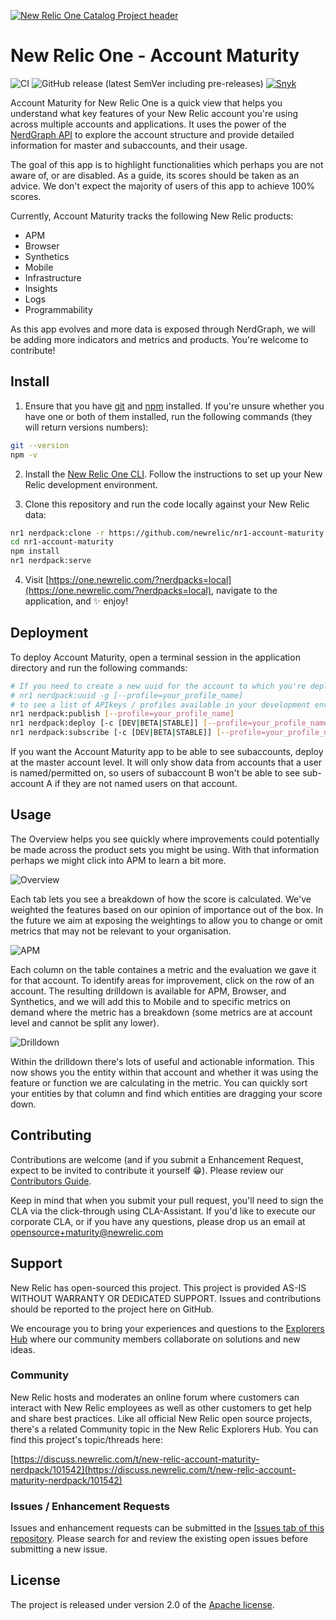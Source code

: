 [![New Relic One Catalog Project header](https://github.com/newrelic/open-source-office/raw/master/examples/categories/images/New_Relic_One_Catalog_Project.png)](https://github.com/newrelic/open-source-office/blob/master/examples/categories/index.md#nr1-catalog)

# New Relic One - Account Maturity

![CI](https://github.com/newrelic/nr1-account-maturity/workflows/CI/badge.svg) ![GitHub release (latest SemVer including pre-releases)](https://img.shields.io/github/v/release/newrelic/nr1-nerdpack-layout-standard?include_prereleases&sort=semver) [![Snyk](https://snyk.io/test/github/newrelic/nr1-nerdpack-layout-standard/badge.svg)](https://snyk.io/test/github/newrelic/nr1-nerdpack-layout-standard)

Account Maturity for New Relic One is a quick view that helps you understand what key features of your New Relic account you're using across multiple accounts and applications. It uses the power of the [NerdGraph API](https://docs.newrelic.com/docs/apis/nerdgraph/get-started/introduction-new-relic-nerdgraph) to explore the account structure and provide detailed information for master and subaccounts, and their usage.

The goal of this app is to highlight functionalities which perhaps you are not aware of, or are disabled. As a guide, its scores should be taken as an advice. We don't expect the majority of users of this app to achieve 100% scores.

Currently, Account Maturity tracks the following New Relic products:

- APM 
- Browser 
- Synthetics
- Mobile
- Infrastructure
- Insights
- Logs
- Programmability

As this app evolves and more data is exposed through NerdGraph, we will be adding more indicators and metrics and products. You're welcome to contribute!

## Install

1. Ensure that you have [git](https://git-scm.com/book/en/v2/Getting-Started-Installing-Git) and [npm](https://www.npmjs.com/get-npm) installed. If you're unsure whether you have one or both of them installed, run the following commands (they will return versions numbers):
```bash
git --version
npm -v
```
2. Install the [New Relic One CLI](https://one.newrelic.com/launcher/developer-center.launcher). Follow the instructions to set up your New Relic development environment.

3. Clone this repository and run the code locally against your New Relic data:
```bash
nr1 nerdpack:clone -r https://github.com/newrelic/nr1-account-maturity.git
cd nr1-account-maturity
npm install
nr1 nerdpack:serve
```
4. Visit [https://one.newrelic.com/?nerdpacks=local](https://one.newrelic.com/?nerdpacks=local), navigate to the application, and :sparkles: enjoy!

## Deployment

To deploy Account Maturity, open a terminal session in the application directory and run the following commands:

```bash
# If you need to create a new uuid for the account to which you're deploying this Nerdpack, use the following
# nr1 nerdpack:uuid -g [--profile=your_profile_name]
# to see a list of APIkeys / profiles available in your development environment, run nr1 credentials:list
nr1 nerdpack:publish [--profile=your_profile_name]
nr1 nerdpack:deploy [-c [DEV|BETA|STABLE]] [--profile=your_profile_name]
nr1 nerdpack:subscribe [-c [DEV|BETA|STABLE]] [--profile=your_profile_name]
```
If you want the Account Maturity app to be able to see subaccounts, deploy at the master account level. It will only show data from accounts that a user is named/permitted on, so users of subaccount B won't be able to see sub-account A if they are not named users on that account. 

## Usage

The Overview helps you see quickly where improvements could potentially be made across the product sets you might be using. With that information perhaps we might click into APM to learn a bit more.

![Overview](assets/Overview.png)

Each tab lets you see a breakdown of how the score is calculated. We've weighted the features based on our opinion of importance out of the box. In the future we aim at exposing the weightings to allow you to change or omit metrics that may not be relevant to your organisation.

![APM](assets/MaturityAPM.png)

Each column on the table containes a metric and the evaluation we gave it for that account. To identify areas for improvement, click on the row of an account. The resulting drilldown is available for APM, Browser, and Synthetics, and we will add this to Mobile and to specific metrics on demand where the metric has a breakdown (some metrics are at account level and cannot be split any lower).

![Drilldown](assets/Drilldown.png)

Within the drilldown there's lots of useful and actionable information. This now shows you the entity within that account and whether it was using the feature or function we are calculating in the metric. You can quickly sort your entities by that column and find which entities are dragging your score down.

## Contributing

Contributions are welcome (and if you submit a Enhancement Request, expect to be invited to contribute it yourself :grin:). Please review our [Contributors Guide](CONTRIBUTING.md).

Keep in mind that when you submit your pull request, you'll need to sign the CLA via the click-through using CLA-Assistant. If you'd like to execute our corporate CLA, or if you have any questions, please drop us an email at opensource+maturity@newrelic.com

## Support

New Relic has open-sourced this project. This project is provided AS-IS WITHOUT WARRANTY OR DEDICATED SUPPORT. Issues and contributions should be reported to the project here on GitHub.

We encourage you to bring your experiences and questions to the [Explorers Hub](https://discuss.newrelic.com) where our community members collaborate on solutions and new ideas.

### Community

New Relic hosts and moderates an online forum where customers can interact with New Relic employees as well as other customers to get help and share best practices. Like all official New Relic open source projects, there's a related Community topic in the New Relic Explorers Hub. You can find this project's topic/threads here:

[https://discuss.newrelic.com/t/new-relic-account-maturity-nerdpack/101542](https://discuss.newrelic.com/t/new-relic-account-maturity-nerdpack/101542)

### Issues / Enhancement Requests

Issues and enhancement requests can be submitted in the [Issues tab of this repository](https://github.com/newrelic/nr1-account-maturity/issues). Please search for and review the existing open issues before submitting a new issue.

## <a name='License'></a>License

The project is released under version 2.0 of the [Apache license](http://www.apache.org/licenses/LICENSE-2.0).
